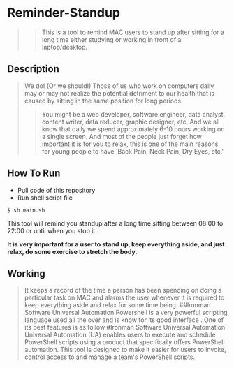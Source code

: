# Reminder-Standup
>> This is a tool to remind MAC users to stand up after sitting for a long time either studying or working in front of a laptop/desktop.

## Description
> We do! (Or we should!) Those of us who work on computers daily may or may not realize the potential detriment to our health that is caused by sitting in the same position for long periods.
>>You might be a web developer, software engineer, data analyst, content writer, data reducer, graphic designer, etc. And we all know that daily we spend approximately 6-10 hours working on a single screen. And most of the people just forget how important it is for you to relax, this is one of the main reasons for young people to have 'Back Pain, Neck Pain, Dry Eyes, etc.'

## How To Run
- Pull code of this repository
- Run shell script file
```
$ sh main.sh
```
This tool will remind you standup after a long time sitting between 08:00 to 22:00 or until when you stop it.

**It is very important for a user to stand up, keep everything aside, and just relax, do some exercise to stretch the body.**

## Working
>It keeps a record of the time a person has been spending on doing a particular task on MAC and alarms the user whenever it is required to keep everything aside and relax for some time being.
##Ironman Software Universal Automation 
Powershell is a very powerful scripting language used all the over and is know for its good interface . 
One of its best features is as follow #Ironman Software Universal Automation Universal Automation (UA) enables users to execute and schedule PowerShell scripts using a product that specifically offers PowerShell automation. This tool is designed to make it easier for users to invoke, control access to and manage a team's PowerShell scripts.
